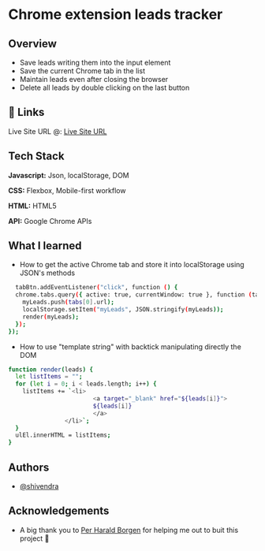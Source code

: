 
# Chrome extension leads tracker




## Overview

- Save leads writing them into the input element
- Save the current Chrome tab in the list
- Maintain leads even after closing the browser
- Delete all leads by double clicking on the last button


## 🔗 Links

Live Site URL @:  [ Live Site URL](https://shivendra-github.github.io/leads-tracker-extension/)


## Tech Stack

**Javascript:** Json, localStorage, DOM

**CSS:** Flexbox, Mobile-first workflow

**HTML:** HTML5

**API:** Google Chrome APIs


## What I learned

- How to get the active Chrome tab and store it into localStorage using JSON's methods

```bash
  tabBtn.addEventListener("click", function () {
  chrome.tabs.query({ active: true, currentWindow: true }, function (tabs) {
    myLeads.push(tabs[0].url);
    localStorage.setItem("myLeads", JSON.stringify(myLeads));
    render(myLeads);
  });
});

```





- How to use "template string" with backtick manipulating directly the DOM
```bash
function render(leads) {
  let listItems = "";
  for (let i = 0; i < leads.length; i++) {
    listItems += `<li>
                        <a target="_blank" href="${leads[i]}">
                        ${leads[i]}
                        </a>
                </li>`;
  }
  ulEl.innerHTML = listItems;
}

```
## Authors

- [@shivendra](https://www.linkedin.com/in/shivendra-pratap-singh-123408233/)


## Acknowledgements

 - A big thank you to [Per Harald Borgen](https://github.com/perborgen) for helping me out to buit this project 👏


